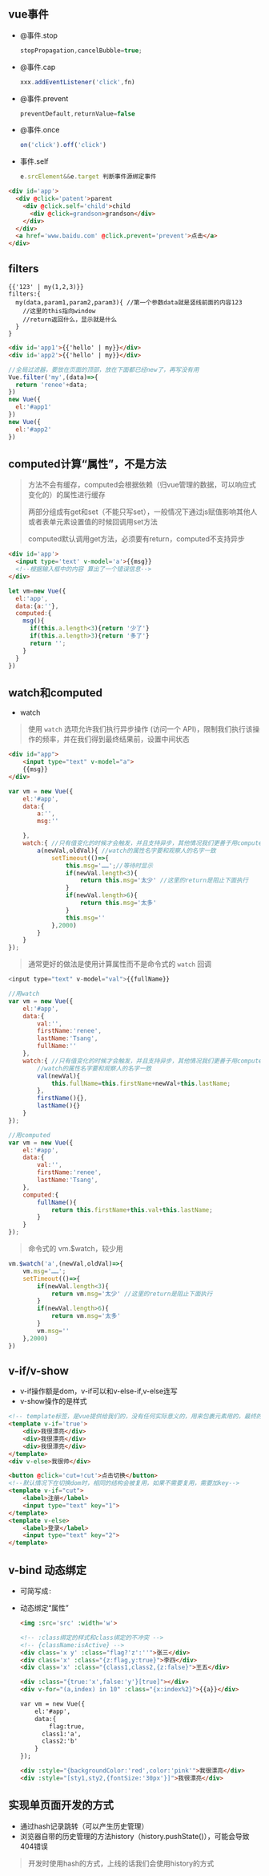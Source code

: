 ## vue事件

* @事件.stop

  ```javascript
  stopPropagation,cancelBubble=true;
  ```

* @事件.cap

  ```javascript
  xxx.addEventListener('click',fn)
  ```

* @事件.prevent

  ```javascript
  preventDefault,returnValue=false
  ```

* @事件.once

  ```javascript
  on('click').off('click')
  ```

* 事件.self

  ```javascript
  e.srcElement&&e.target 判断事件源绑定事件
  ```

```html
<div id='app'>
  <div @click='patent'>parent
    <div @click.self='child'>child
      <div @click=grandson>grandson</div>
    </div>
  </div>
  <a href='www.baidu.com' @click.prevent='prevent'>点击</a>
</div>
```

## filters

```
{{'123' | my(1,2,3)}}
filters:{
  my(data,param1,param2,param3){ //第一个参数data就是竖线前面的内容123
	//这里的this指向window
	//return返回什么，显示就是什么
  }
}
```

```html
<div id='app1'>{{'hello' | my}}</div> 
<div id='app2'>{{'hello' | my}}</div>
```

```javascript
//全局过滤器，要放在页面的顶部，放在下面都已经new了，再写没有用
Vue.filter('my',(data)=>{
  return 'renee'+data;
})
new Vue({
  el:'#app1'
})
new Vue({
  el:'#app2'
})
```

## computed计算“属性”，不是方法

> 方法不会有缓存，computed会根据依赖（归vue管理的数据，可以响应式变化的）的属性进行缓存
>
> 两部分组成有get和set（不能只写set），一般情况下通过js赋值影响其他人或者表单元素设置值的时候回调用set方法
>
> computed默认调用get方法，必须要有return，computed不支持异步

```html
<div id='app'>
  <input type='text' v-model='a'>{{msg}}
  <!--根据输入框中的内容 算出了一个错误信息-->
</div>
```

```javascript
let vm=new Vue({
  el:'app',
  data:{a:''},
  computed:{
    msg(){
      if(this.a.length<3){return '少了'}
      if(this.a.length>3){return '多了'}
      return '';
    }
  }
})
```

## watch和computed

* watch

> 使用 `watch` 选项允许我们执行异步操作 (访问一个 API)，限制我们执行该操作的频率，并在我们得到最终结果前，设置中间状态

```html
<div id="app">
    <input type="text" v-model="a">
    {{msg}}
</div>
```

```javascript
var vm = new Vue({
    el:'#app',
    data:{
        a:'',
        msg:''

    },
    watch:{ //只有值变化的时候才会触发，并且支持异步，其他情况我们更善于用computed
        a(newVal,oldVal){ //watch的属性名字要和观察人的名字一致
            setTimeout(()=>{
                this.msg='……';//等待时显示
                if(newVal.length<3){
                    return this.msg='太少' //这里的return是阻止下面执行
                }
                if(newVal.length>6){
                    return this.msg='太多'
                }
                this.msg=''
            },2000)
        }
    }
});
```

> 通常更好的做法是使用计算属性而不是命令式的 `watch` 回调

```javascript
<input type="text" v-model="val">{{fullName}}

//用watch
var vm = new Vue({
    el:'#app',
    data:{
        val:'',
        firstName:'renee',
        lastName:'Tsang',
        fullName:''
    },
    watch:{ //只有值变化的时候才会触发，并且支持异步，其他情况我们更善于用computed
        //watch的属性名字要和观察人的名字一致
        val(newVal){
        	this.fullName=this.firstName+newVal+this.lastName;
        },
        firstName(){},
        lastName(){}
    }
});

//用computed
var vm = new Vue({
    el:'#app',
    data:{
        val:'',
        firstName:'renee',
        lastName:'Tsang',
    },
    computed:{
        fullName(){
            return this.firstName+this.val+this.lastName;
        }
    }
});
```

> 命令式的 vm.$watch，较少用

```javascript
vm.$watch('a',(newVal,oldVal)=>{
    vm.msg='……';
    setTimeout(()=>{
        if(newVal.length<3){
            return vm.msg='太少' //这里的return是阻止下面执行
        }
        if(newVal.length>6){
            return vm.msg='太多'
        }
        vm.msg=''
    },2000)
})
```

## v-if/v-show

- v-if操作额是dom，v-if可以和v-else-if,v-else连写
- v-show操作的是样式

```html
<!-- template标签，是vue提供给我们的，没有任何实际意义的，用来包裹元素用的，最终的渲染结果将不包含 <template> 元素。v-show不支持template -->
<template v-if='true'>
	<div>我很漂亮</div>
    <div>我很漂亮</div>
	<div>我很漂亮</div>    
</template>
<div v-else>我很帅</div>
```

```html
<button @click='cut=!cut'>点击切换</button>
<!--默认情况下在切换dom时，相同的结构会被复用，如果不需要复用，需要加key-->
<template v-if="cut">
    <label>注册</label>
    <input type="text" key="1">
</template>
<template v-else>
    <label>登录</label>
    <input type="text" key="2">
</template>
```

## v-bind 动态绑定 

- 可简写成`:`

- 动态绑定“属性”

  ```html
  <img :src='src' :width='w'>

  <!-- :class绑定的样式和class绑定的不冲突 -->
  <!-- {className:isActive} -->
  <div class='x y' :class="flag?'z':''">张三</div>
  <div class='x' :class="{z:flag,y:true}">李四</div>
  <div class='x' :class="{class1,class2,{z:false}">王五</div>

  <div :class="{true:'x',false:'y'}[true]"></div>
  <div v-for="(a,index) in 10" :class="{x:index%2}">{{a}}</div>

  var vm = new Vue({
      el:'#app',
      data:{
          flag:true,
  		class1:'a',
  		class2:'b'
      }
  });
  ```

  ```html
  <div :style="{backgroundColor:'red',color:'pink'">我很漂亮</div>
  <div :style="[sty1,sty2,{fontSize:'30px'}]">我很漂亮</div>
  ```

## 实现单页面开发的方式

- 通过hash记录跳转（可以产生历史管理）
- 浏览器自带的历史管理的方法history（history.pushState()），可能会导致404错误

> 开发时使用hash的方式，上线的话我们会使用history的方式